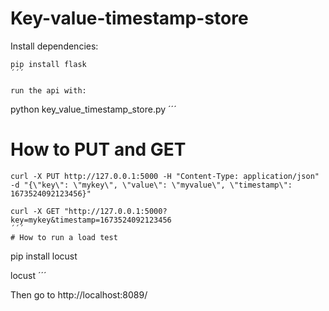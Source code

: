 # Key-value-timestamp-store

Install dependencies:
```
pip install flask
´´´

run the api with:
```
python key_value_timestamp_store.py
´´´

# How to PUT and GET
```
curl -X PUT http://127.0.0.1:5000 -H "Content-Type: application/json" -d "{\"key\": \"mykey\", \"value\": \"myvalue\", \"timestamp\": 1673524092123456}"

curl -X GET "http://127.0.0.1:5000?key=mykey&timestamp=1673524092123456
´´´
# How to run a load test

```
pip install locust

locust
´´´

Then go to http://localhost:8089/
